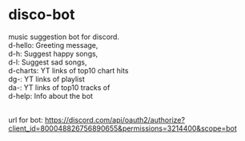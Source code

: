 # disco-bot
music suggestion bot for discord.<br/>
d-hello: Greeting message,<br/>
d-h: Suggest happy songs,<br/>
d-l: Suggest sad songs,<br/>
d-charts: YT links of top10 chart hits<br />
dg-<genre>: YT links of <genre> playlist<br />
da-<artist>: YT links of top10 tracks of <artist><br />
d-help: Info about the bot<br/><br/>

url for bot: https://discord.com/api/oauth2/authorize?client_id=800048826756890655&permissions=3214400&scope=bot
